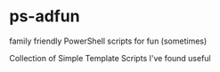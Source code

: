 # ps-adfun
family friendly PowerShell scripts for fun (sometimes)

Collection of Simple Template Scripts I've found useful
